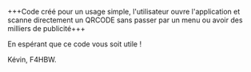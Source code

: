 +++Code créé pour un usage simple, l'utilisateur ouvre l'application et scanne directement un QRCODE sans passer par un menu ou avoir 
des milliers de publicité+++

En espérant que ce code vous soit utile ! 

Kévin, F4HBW.

